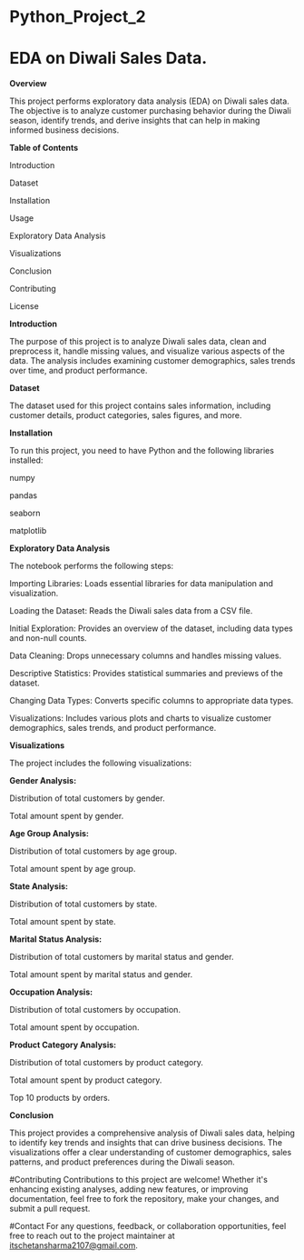 # Python_Project_2
# EDA on Diwali Sales Data.


**Overview**

This project performs exploratory data analysis (EDA) on Diwali sales data. The objective is to analyze customer purchasing behavior during the Diwali season, identify trends, and derive insights that can help in making informed business decisions.

**Table of Contents**

Introduction

Dataset

Installation

Usage

Exploratory Data Analysis

Visualizations

Conclusion

Contributing

License

**Introduction**

The purpose of this project is to analyze Diwali sales data, clean and preprocess it, handle missing values, and visualize various aspects of the data. The analysis includes examining customer demographics, sales trends over time, and product performance.

**Dataset**

The dataset used for this project contains sales information, including customer details, product categories, sales figures, and more.

**Installation**

To run this project, you need to have Python and the following libraries installed:

numpy

pandas

seaborn

matplotlib

**Exploratory Data Analysis**

The notebook performs the following steps:

Importing Libraries: Loads essential libraries for data manipulation and visualization.

Loading the Dataset: Reads the Diwali sales data from a CSV file.

Initial Exploration: Provides an overview of the dataset, including data types and non-null counts.

Data Cleaning: Drops unnecessary columns and handles missing values.

Descriptive Statistics: Provides statistical summaries and previews of the dataset.

Changing Data Types: Converts specific columns to appropriate data types.

Visualizations: Includes various plots and charts to visualize customer demographics, sales trends, and product performance.

**Visualizations**

The project includes the following visualizations:

**Gender Analysis:**

Distribution of total customers by gender.

Total amount spent by gender.

**Age Group Analysis:**

Distribution of total customers by age group.

Total amount spent by age group.

**State Analysis:**

Distribution of total customers by state.

Total amount spent by state.

**Marital Status Analysis:**

Distribution of total customers by marital status and gender.

Total amount spent by marital status and gender.

**Occupation Analysis:**

Distribution of total customers by occupation.

Total amount spent by occupation.

**Product Category Analysis:**

Distribution of total customers by product category.

Total amount spent by product category.

Top 10 products by orders.

**Conclusion**

This project provides a comprehensive analysis of Diwali sales data, helping to identify key trends and insights that can drive business decisions. The visualizations offer a clear understanding of customer demographics, sales patterns, and product preferences during the Diwali season.

#Contributing Contributions to this project are welcome! Whether it's enhancing existing analyses, adding new features, or improving documentation, feel free to fork the repository, make your changes, and submit a pull request.

#Contact For any questions, feedback, or collaboration opportunities, feel free to reach out to the project maintainer at itschetansharma2107@gmail.com.
